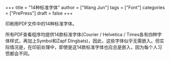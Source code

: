 +++
title = "14种标准字体"
author = ["Wang Jun"]
tags = ["Font"]
categories = ["PrePress"]
draft = false
+++

印刷用PDF文件中的14种标准字体。

<!--more-->

所有PDF查看程序均提供14款标准字体(Courier / Helvetica / Times各有四种字体样式，再加上Symbol和Zapf Dingbats)，因此，这些字体似乎无需嵌入。但实际情况是，在印前处理中，即使是这14款标准字体也应总是嵌入，因为每个人习惯都会不同。
